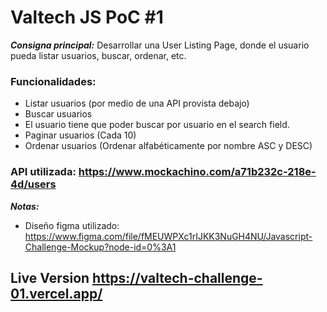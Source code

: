 # Valtech JS PoC #1

***Consigna principal:*** Desarrollar una User Listing Page, donde el usuario pueda listar usuarios, buscar, ordenar, etc.

### Funcionalidades:
- Listar usuarios (por medio de una API provista debajo)
- Buscar usuarios
- El usuario tiene que poder buscar por usuario en el search field.
- Paginar usuarios (Cada 10)
- Ordenar usuarios (Ordenar alfabéticamente por nombre ASC y DESC)

### API utilizada: https://www.mockachino.com/a71b232c-218e-4d/users

***Notas:***

- Diseño figma utilizado: https://www.figma.com/file/fMEUWPXc1rIJKK3NuGH4NU/Javascript-Challenge-Mockup?node-id=0%3A1

## Live Version https://valtech-challenge-01.vercel.app/

